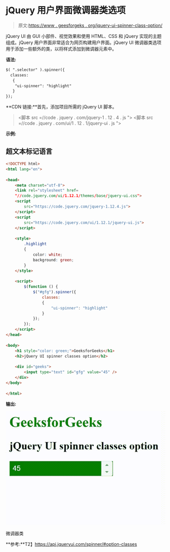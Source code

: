 # jQuery 用户界面微调器类选项

> 原文:[https://www . geesforgeks . org/jquery-ui-spinner-class-option/](https://www.geeksforgeeks.org/jquery-ui-spinner-classes-option/)

jQuery UI 由 GUI 小部件、视觉效果和使用 HTML、CSS 和 jQuery 实现的主题组成。jQuery 用户界面非常适合为网页构建用户界面。jQuery UI 微调器类选项用于添加一些额外的类，以将样式添加到微调器元素中。

**语法:**

```html
$( ".selector" ).spinner({
  classes:
   {
    "ui-spinner": "highlight"
   }
});
```

**CDN 链接:**首先，添加项目所需的 jQuery UI 脚本。

> <link rel="”stylesheet”" href="”//code.jquery.com/ui/1.12.1/themes/smoothness/jquery-ui.css”">
> <脚本 src =//code . jquery . com/jquery-1 . 12 . 4 . js "></脚本>
> <脚本 src =//code . jquery . com/ui/1 . 12 . 1/jquery-ui . js "></脚本>

**示例:**

## 超文本标记语言

```html
<!DOCTYPE html>
<html lang="en">

<head>
    <meta charset="utf-8">
    <link rel="stylesheet" href=
    "//code.jquery.com/ui/1.12.1/themes/base/jquery-ui.css">
    <script 
        src="https://code.jquery.com/jquery-1.12.4.js">
    </script>
    <script 
        src="https://code.jquery.com/ui/1.12.1/jquery-ui.js">
    </script>

    <style>
        .highlight
        {
            color: white;
            background: green;
        }
    </style>

    <script>
        $(function () {
            $("#gfg").spinner({
                classes:
                {
                    "ui-spinner": "highlight"
                }
            });
        });
    </script>
</head>

<body>
    <h1 style="color: green;">GeeksforGeeks</h1>
    <h2>jQuery UI spinner classes option</h2>

    <div id="geeks">
        <input type="text" id="gfg" value="45" />
    </div>
</body>

</html>
```

**输出:**

![](img/064c669d83b752f25dcb2410d298cc88.png)

微调器类

**参考:**T2】https://api.jqueryui.com/spinner/#option-classes